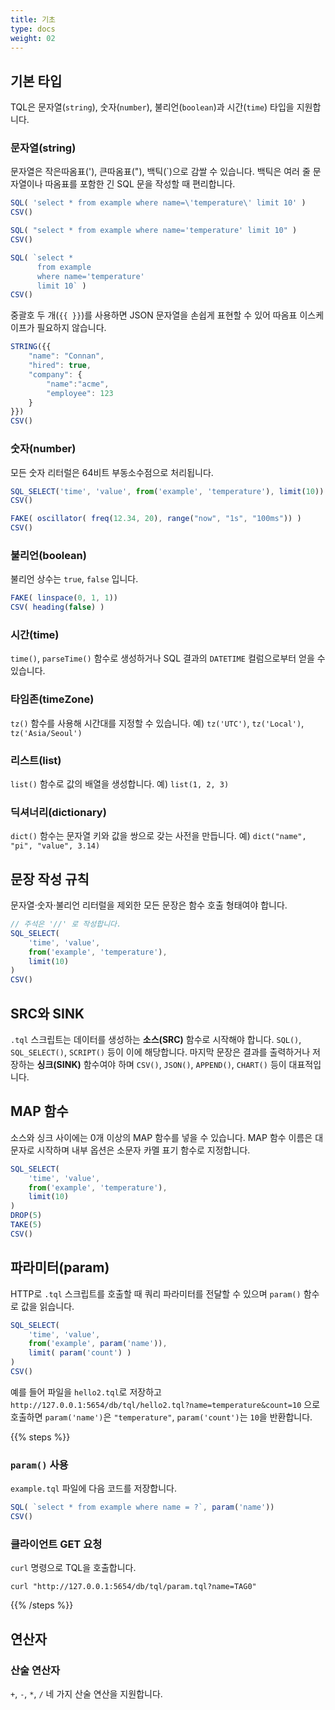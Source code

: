 ```yaml
---
title: 기초
type: docs
weight: 02
---
```


## 기본 타입

TQL은 문자열(`string`), 숫자(`number`), 불리언(`boolean`)과 시간(`time`) 타입을 지원합니다.

### 문자열(string)

문자열은 작은따옴표('), 큰따옴표("), 백틱(`)으로 감쌀 수 있습니다. 백틱은 여러 줄 문자열이나 따옴표를 포함한 긴 SQL 문을 작성할 때 편리합니다.

```js
SQL( 'select * from example where name=\'temperature\' limit 10' )
CSV()
```

```js
SQL( "select * from example where name='temperature' limit 10" )
CSV()
```

```js
SQL( `select *
      from example
      where name='temperature'
      limit 10` )
CSV()
```

중괄호 두 개(`{{ }}`)를 사용하면 JSON 문자열을 손쉽게 표현할 수 있어 따옴표 이스케이프가 필요하지 않습니다.

```js
STRING({{
    "name": "Connan",
    "hired": true,
    "company": {
        "name":"acme",
        "employee": 123
    }
}})
CSV()
```

### 숫자(number)

모든 숫자 리터럴은 64비트 부동소수점으로 처리됩니다.

```js
SQL_SELECT('time', 'value', from('example', 'temperature'), limit(10))
CSV()
```

```js
FAKE( oscillator( freq(12.34, 20), range("now", "1s", "100ms")) )
CSV()
```

### 불리언(boolean)

불리언 상수는 `true`, `false` 입니다.

```js
FAKE( linspace(0, 1, 1))
CSV( heading(false) )
```

### 시간(time)

`time()`, `parseTime()` 함수로 생성하거나 SQL 결과의 `DATETIME` 컬럼으로부터 얻을 수 있습니다.

### 타임존(timeZone)

`tz()` 함수를 사용해 시간대를 지정할 수 있습니다. 예) `tz('UTC')`, `tz('Local')`, `tz('Asia/Seoul')`

### 리스트(list)

`list()` 함수로 값의 배열을 생성합니다. 예) `list(1, 2, 3)`

### 딕셔너리(dictionary)

`dict()` 함수는 문자열 키와 값을 쌍으로 갖는 사전을 만듭니다. 예) `dict("name", "pi", "value", 3.14)`

## 문장 작성 규칙

문자열·숫자·불리언 리터럴을 제외한 모든 문장은 함수 호출 형태여야 합니다.

```js
// 주석은 '//' 로 작성합니다.
SQL_SELECT(
    'time', 'value',
    from('example', 'temperature'),
    limit(10)
)
CSV()
```

## SRC와 SINK

`.tql` 스크립트는 데이터를 생성하는 **소스(SRC)** 함수로 시작해야 합니다. `SQL()`, `SQL_SELECT()`, `SCRIPT()` 등이 이에 해당합니다. 마지막 문장은 결과를 출력하거나 저장하는 **싱크(SINK)** 함수여야 하며 `CSV()`, `JSON()`, `APPEND()`, `CHART()` 등이 대표적입니다.

## MAP 함수

소스와 싱크 사이에는 0개 이상의 MAP 함수를 넣을 수 있습니다. MAP 함수 이름은 대문자로 시작하며 내부 옵션은 소문자 카멜 표기 함수로 지정합니다.

```js
SQL_SELECT(
    'time', 'value',
    from('example', 'temperature'),
    limit(10)
)
DROP(5)
TAKE(5)
CSV()
```

## 파라미터(param)

HTTP로 `.tql` 스크립트를 호출할 때 쿼리 파라미터를 전달할 수 있으며 `param()` 함수로 값을 읽습니다.

```js
SQL_SELECT(
    'time', 'value',
    from('example', param('name')),
    limit( param('count') )
)
CSV()
```

예를 들어 파일을 `hello2.tql`로 저장하고 `http://127.0.0.1:5654/db/tql/hello2.tql?name=temperature&count=10` 으로 호출하면 `param('name')`은 `"temperature"`, `param('count')`는 `10`을 반환합니다.

{{% steps %}}

### `param()` 사용

`example.tql` 파일에 다음 코드를 저장합니다.

```js
SQL( `select * from example where name = ?`, param('name'))
CSV()
```

### 클라이언트 GET 요청

`curl` 명령으로 TQL을 호출합니다.

```
curl "http://127.0.0.1:5654/db/tql/param.tql?name=TAG0"
```

{{% /steps %}}

## 연산자

### 산술 연산자

`+`, `-`, `*`, `/` 네 가지 산술 연산을 지원합니다.
